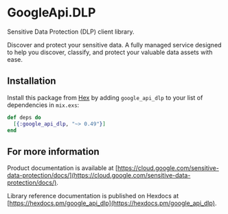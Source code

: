# GoogleApi.DLP

Sensitive Data Protection (DLP) client library.

Discover and protect your sensitive data. A fully managed service designed to help you discover, classify, and protect your valuable data assets with ease.

## Installation

Install this package from [Hex](https://hex.pm) by adding
`google_api_dlp` to your list of dependencies in `mix.exs`:

```elixir
def deps do
  [{:google_api_dlp, "~> 0.49"}]
end
```

## For more information

Product documentation is available at [https://cloud.google.com/sensitive-data-protection/docs/](https://cloud.google.com/sensitive-data-protection/docs/).

Library reference documentation is published on Hexdocs at
[https://hexdocs.pm/google_api_dlp](https://hexdocs.pm/google_api_dlp).
